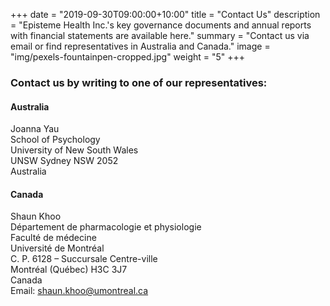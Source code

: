 +++
date = "2019-09-30T09:00:00+10:00"
title = "Contact Us"
description = "Episteme Health Inc.'s key governance documents and annual reports with financial statements are available here."
summary = "Contact us via email or find representatives in Australia and Canada."
image = "img/pexels-fountainpen-cropped.jpg"
weight = "5"
+++

### Contact us by writing to one of our representatives:

#### Australia 
Joanna Yau  
School of Psychology  
University of New South Wales  
UNSW Sydney NSW 2052  
Australia

#### Canada
Shaun Khoo  
Département de pharmacologie et physiologie  
Faculté de médecine  
Université de Montréal  
C. P. 6128 – Succursale Centre-ville  
Montréal (Québec) H3C 3J7  
Canada  
Email: <a href="mailto:shaun.khoo@umontreal.ca">shaun.khoo@umontreal.ca</a>